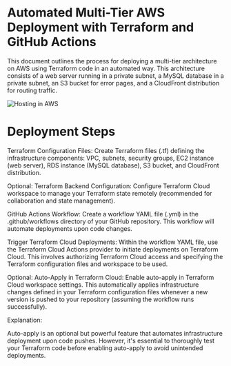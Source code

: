 # Automated Multi-Tier AWS Deployment with Terraform and GitHub Actions
This document outlines the process for deploying a multi-tier architecture on AWS using Terraform code in an automated way. This architecture consists of a web server running in a private subnet, a MySQL database in a private subnet, an S3 bucket for error pages, and a CloudFront distribution for routing traffic.

![Hosting in AWS](https://github.com/prasadDPR/cicd-aws-project/assets/121819069/9356c818-bbfa-49f3-b595-9101582deeb7)

# Deployment Steps

Terraform Configuration Files: Create Terraform files (.tf) defining the infrastructure components: VPC, subnets, security groups, EC2 instance (web server), RDS instance (MySQL database), S3 bucket, and CloudFront distribution.

Optional: Terraform Backend Configuration: Configure Terraform Cloud workspace to manage your Terraform state remotely (recommended for collaboration and state management).

GitHub Actions Workflow: Create a workflow YAML file (.yml) in the .github/workflows directory of your GitHub repository. This workflow will automate deployments upon code changes.

Trigger Terraform Cloud Deployments: Within the workflow YAML file, use the Terraform Cloud Actions provider to initiate deployments on Terraform Cloud. This involves authorizing Terraform Cloud access and specifying the Terraform configuration files and workspace to be used.

Optional: Auto-Apply in Terraform Cloud:  Enable auto-apply in Terraform Cloud workspace settings. This automatically applies infrastructure changes defined in your Terraform configuration files whenever a new version is pushed to your repository (assuming the workflow runs successfully).

Explanation:

Auto-apply is an optional but powerful feature that automates infrastructure deployment upon code pushes. However, it's essential to thoroughly test your Terraform code before enabling auto-apply to avoid unintended deployments.
